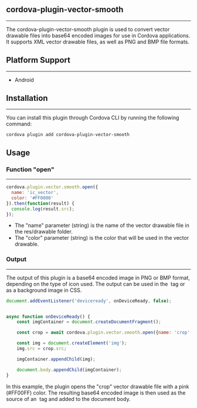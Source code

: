 ## cordova-plugin-vector-smooth
-------------------------------------------------------
The cordova-plugin-vector-smooth plugin is used to convert vector drawable files into base64 encoded images for use in Cordova applications. It supports XML vector drawable files, as well as PNG and BMP file formats.

## Platform Support
-------------------------------------------------------
- Android

## Installation
-------------------------------------------------------
You can install this plugin through Cordova CLI by running the following command:

``
cordova plugin add cordova-plugin-vector-smooth
``
## Usage
### Function "open"
-------------------------------------------------------
```js
cordova.plugin.vector.smooth.open({
  name: 'ic_vector',
  color: '#FF0000'
}).then(function(result) {
  console.log(result.src);
});
```

- The "name" parameter (string) is the name of the vector drawable file in the res/drawable folder.
- The "color" parameter (string) is the color that will be used in the vector drawable.

### Output
-------------------------------------------------------
The output of this plugin is a base64 encoded image in PNG or BMP format, depending on the type of icon used. The output can be used in the <img> tag or as a background image in CSS.

```js
document.addEventListener('deviceready', onDeviceReady, false);


async function onDeviceReady() {
	const imgContainer = document.createDocumentFragment();

	const crop = await cordova.plugin.vector.smooth.open({name: 'crop', color: '#FF00FF'});

	const img = document.createElement('img');
	img.src = crop.src;

	imgContainer.appendChild(img);

  	document.body.appendChild(imgContainer);
}
```
In this example, the plugin opens the "crop" vector drawable file with a pink (#FF00FF) color. The resulting base64 encoded image is then used as the source of an <img> tag and added to the document body.